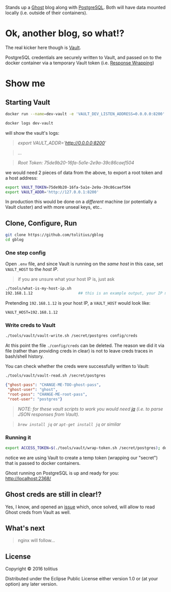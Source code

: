 Stands up a [Ghost](https://ghost.org/) blog along with [PostgreSQL](https://www.postgresql.org/).
Both will have data mounted locally (i.e. outside of their containers).

# Ok, another blog, so what!?

The real kicker here though is [Vault](https://www.vaultproject.io/).

PostgreSQL credentials are securely written to Vault, and passed on to the docker container via a temporary Vault token (i.e. [Response Wrapping](https://www.vaultproject.io/docs/secrets/cubbyhole/index.html#response-wrapping))

# Show me

## Starting Vault

```bash
docker run --name=dev-vault -e 'VAULT_DEV_LISTEN_ADDRESS=0.0.0.0:8200' -p 8200:8200 -d vault
```

```bash
docker logs dev-vault
```
will show the vault's logs:

>_export VAULT_ADDR='http://0.0.0.0:8200'_

>_..._

>_Root Token: 75de9b20-16fa-5a1e-2e9a-39c86caef504_


we would need 2 pieces of data from the above, to export a root token and a host address:

```bash
export VAULT_TOKEN=75de9b20-16fa-5a1e-2e9a-39c86caef504
export VAULT_ADDR='http://127.0.0.1:8200'
```

In production this would be done on a _different_ machine (or potentially a Vault cluster) and with more unseal keys, etc..

## Clone, Configure, Run

```bash
git clone https://github.com/tolitius/gblog
cd gblog
```

### One step config

Open `.env` file, and since Vault is running on the _same host_ in this case, set `VAULT_HOST` to the _host IP_.

> if you are unsure what your host IP is, just ask
```bash
./tools/what-is-my-host-ip.sh
192.168.1.12                    ## this is an example output, your IP most likely will be different
```

Pretending `192.168.1.12` is your host IP, a `VAULT_HOST` would look like:

```properties
VAULT_HOST=192.168.1.12
```

### Write creds to Vault

```bash
./tools/vault/vault-write.sh /secret/postgres config/creds
```

At this point the file `./config/creds` can be deleted.
The reason we did it via file (rather than providing creds in clear) is not to leave creds traces in bash/shell history.

You can check whether the creds were successfully written to Vault:

```bash
./tools/vault/vault-read.sh /secret/postgres
```
```json
{"ghost-pass": "CHANGE-ME-TOO-ghost-pass",
 "ghost-user": "ghost",
 "root-pass": "CHANGE-ME-root-pass",
 "root-user": "postgres"}
```

> _NOTE: for these vault scripts to work you would need [jq](https://stedolan.github.io/jq/) (i.e. to parse JSON responses from Vault)._

> _`brew install jq` or `apt-get install jq` or similar_

### Running it

```bash
export ACCESS_TOKEN=$(./tools/vault/wrap-token.sh /secret/postgres); docker-compose up
```

notice we are using Vault to create a temp token (wrapping our "secret") that is passed to docker containers.

Ghost running on PostgreSQL is up and ready for you: [http://localhost:2368/](http://localhost:2368/)

## Ghost creds are still in clear!?

Yes, I know, and opened an [issue](https://github.com/TryGhost/Ghost/issues/7177) which, once solved, will allow to read Ghost creds from Vault as well.

## What's next

> nginx will follow...

## License

Copyright © 2016 tolitius

Distributed under the Eclipse Public License either version 1.0 or (at
your option) any later version.
